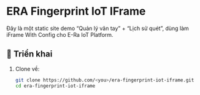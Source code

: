 # ERA Fingerprint IoT IFrame

Đây là một static site demo “Quản lý vân tay” + “Lịch sử quét”, dùng làm iFrame With Config cho E-Ra IoT Platform.

## 🚀 Triển khai

1. Clone về:
   ```bash
   git clone https://github.com/<you>/era-fingerprint-iot-iframe.git
   cd era-fingerprint-iot-iframe
